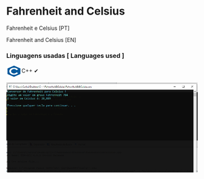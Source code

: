 # Fahrenheit and Celsius

<p>Fahrenheit e Celsius [PT]</p>

<p>Fahrenheit and Celsius [EN]</p>

### Linguagens usadas [ Languages used ]

<p><img align="center" alt="Carlos-Js" height="30" width="40" src="https://raw.githubusercontent.com/devicons/devicon/master/icons/c/c-plain.svg">C++ <!-💙-->✔</p>

<div align="center">
  <img width="1250" src="Fahrenheit&&Celsius.png"/>
</div>  
